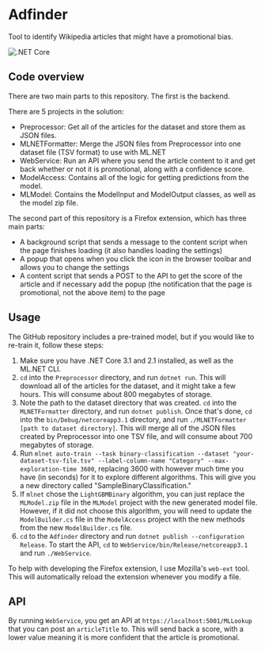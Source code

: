 # Adfinder

Tool to identify Wikipedia articles that might have a promotional bias.

![.NET Core](https://github.com/Merlin04/Adfinder/workflows/.NET%20Core/badge.svg)

## Code overview

There are two main parts to this repository. The first is the backend.

There are 5 projects in the solution:

 - Preprocessor: Get all of the articles for the dataset and store them as JSON files.
 - MLNETFormatter: Merge the JSON files from Preprocessor into one dataset file (TSV format) to use with ML.NET
 - WebService: Run an API where you send the article content to it and get back whether or not it is promotional, along with a confidence score.
 - ModelAccess: Contains all of the logic for getting predictions from the model.
 - MLModel: Contains the ModelInput and ModelOutput classes, as well as the model zip file.

The second part of this repository is a Firefox extension, which has three main parts:

 - A background script that sends a message to the content script when the page finishes loading (it also handles loading the settings)
 - A popup that opens when you click the icon in the browser toolbar and allows you to change the settings
 - A content script that sends a POST to the API to get the score of the article and if necessary add the popup (the notification that the page is promotional, not the above item) to the page

## Usage

The GitHub repository includes a pre-trained model, but if you would like to re-train it, follow these steps:

1. Make sure you have .NET Core 3.1 and 2.1 installed, as well as the ML.NET CLI.
2. `cd` into the `Preprocessor` directory, and run `dotnet run`. This will download all of the articles for the dataset, and it might take a few hours. This will consume about 800 megabytes of storage.
3. Note the path to the dataset directory that was created. `cd` into the `MLNETFormatter` directory, and run `dotnet publish`. Once that's done, `cd` into the `bin/Debug/netcoreapp3.1` directory, and run `./MLNETFormatter [path to dataset directory]`. This will merge all of the JSON files created by Preprocessor into one TSV file, and will consume about 700 megabytes of storage. 
4. Run `mlnet auto-train --task binary-classification --dataset "your-dataset-tsv-file.tsv" --label-column-name "Category" --max-exploration-time 3600`, replacing 3600 with however much time you have (in seconds) for it to explore different algorithms. This will give you a new directory called "SampleBinaryClassification."
5. If `mlnet` chose the `LightGBMBinary` algorithm, you can just replace the `MLModel.zip` file in the `MLModel` project with the new generated model file. However, if it did not choose this algorithm, you will need to update the `ModelBuilder.cs` file in the `ModelAccess` project with the new methods from the new `ModelBuilder.cs` file.
6. `cd` to the `Adfinder` directory and run `dotnet publish --configuration Release`. To start the API, `cd` to `WebService/bin/Release/netcoreapp3.1` and run `./WebService`.

To help with developing the Firefox extension, I use Mozilla's `web-ext` tool. This will automatically reload the extension whenever you modify a file.

## API

By running `WebService`, you get an API at `https://localhost:5001/MLLookup` that you can post an `articleTitle` to. This will send back a score, with a lower value meaning it is more confident that the article is promotional.
